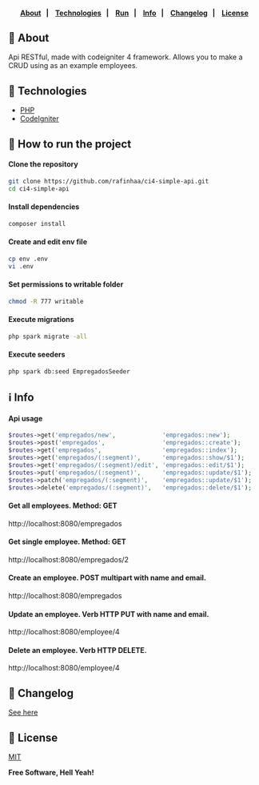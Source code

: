 <h4 align="center">
    <br><br>
    <p align="center">
      <a href="#-about">About</a>&nbsp;&nbsp;&nbsp;|&nbsp;&nbsp;&nbsp;
      <a href="#-technologies">Technologies</a>&nbsp;&nbsp;&nbsp;|&nbsp;&nbsp;&nbsp;
      <a href="#-how-to-run-the-project">Run</a>&nbsp;&nbsp;&nbsp;|&nbsp;&nbsp;&nbsp;
      <a href="#-info">Info</a>&nbsp;&nbsp;&nbsp;|&nbsp;&nbsp;&nbsp;
      <a href="#-changelog">Changelog</a>&nbsp;&nbsp;&nbsp;|&nbsp;&nbsp;&nbsp;
      <a href="#-license">License</a>
  </p>
</h4>

## 🔖 About
Api RESTful, made with codeigniter 4 framework. Allows you to make a CRUD using as an example employees.

## 🚀 Technologies

- [PHP](https://php.net/)
- [CodeIgniter](https://codeigniter.com/)

## 🏁 How to run the project

#### Clone the repository

```bash
git clone https://github.com/rafinhaa/ci4-simple-api.git
cd ci4-simple-api
```

#### Install dependencies

```bash
composer install
```

#### Create and edit env file

```bash
cp env .env
vi .env
```

#### Set permissions to writable folder

```bash
chmod -R 777 writable
```

#### Execute migrations

```bash
php spark migrate -all
```

#### Execute seeders

```bash
php spark db:seed EmpregadosSeeder
```

## ℹ️ Info

#### Api usage
```php
$routes->get('empregados/new',             'empregados::new');
$routes->post('empregados',                'empregados::create');
$routes->get('empregados',                 'empregados::index');
$routes->get('empregados/(:segment)',      'empregados::show/$1');
$routes->get('empregados/(:segment)/edit', 'empregados::edit/$1');
$routes->put('empregados/(:segment)',      'empregados::update/$1');
$routes->patch('empregados/(:segment)',    'empregados::update/$1');
$routes->delete('empregados/(:segment)',   'empregados::delete/$1');
```

#### Get all employees. Method: GET
http://localhost:8080/empregados

#### Get single employee. Method: GET
http://localhost:8080/empregados/2

#### Create an employee. POST multipart with name and email.
http://localhost:8080/empregados

#### Update an employee. Verb HTTP PUT with name and email.
http://localhost:8080/employee/4

#### Delete an employee. Verb HTTP DELETE.
http://localhost:8080/employee/4

## 📄 Changelog

[See here](docs/changelog.md)

## 📝 License

[MIT](LICENSE)

**Free Software, Hell Yeah!**
